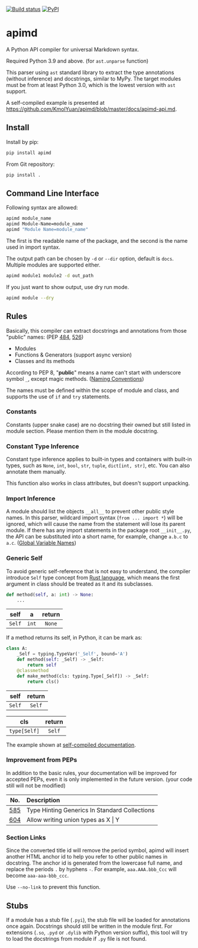 [![Build status](https://img.shields.io/travis/KmolYuan/apimd.svg?logo=travis)](https://travis-ci.org/KmolYuan/apimd)
[![PyPI](https://img.shields.io/pypi/v/apimd.svg)](https://pypi.org/project/apimd/)

# apimd

A Python API compiler for universal Markdown syntax.

Required Python 3.9 and above. (for `ast.unparse` function)

This parser using `ast` standard library to extract the type annotations (without inference) and docstrings, similar to MyPy.
The target modules must be from at least Python 3.0, which is the lowest version with `ast` support.

A self-compiled example is presented at <https://github.com/KmolYuan/apimd/blob/master/docs/apimd-api.md>.

## Install

Install by pip:

```bash
pip install apimd
```

From Git repository:

```bash
pip install .
```

## Command Line Interface

Following syntax are allowed:

```bash
apimd module_name
apimd Module-Name=module_name
apimd "Module Name=module_name"
```

The first is the readable name of the package,
and the second is the name used in import syntax.

The output path can be chosen by `-d` or `--dir` option, default is `docs`.
Multiple modules are supported either.

```bash
apimd module1 module2 -d out_path
```

If you just want to show output, use dry run mode.

```bash
apimd module --dry
```

## Rules

Basically, this compiler can extract docstrings and annotations from those "public" names:
(PEP [484], [526])

+ Modules
+ Functions & Generators (support async version)
+ Classes and its methods

According to PEP 8, "**public**" means a name can't start with underscore symbol `_`,
except magic methods. ([Naming Conventions])

The names must be defined within the scope of module and class,
and supports the use of `if` and `try` statements.

### Constants

Constants (upper snake case) are no docstring their owned but still listed in module section.
Please mention them in the module docstring.

### Constant Type Inference

Constant type inference applies to built-in types and containers with built-in types,
such as `None`, `int`, `bool`, `str`, `tuple`, `dict[int, str]`, etc.
You can also annotate them manually.

This function also works in class attributes, but doesn't support unpacking.

### Import Inference

A module should list the objects `__all__` to prevent other public style names.
In this parser, wildcard import syntax (`from ... import *`) will be ignored,
which will cause the name from the statement will lose its parent module.
If there has any import statements in the package root `__init__.py`,
the API can be substituted into a short name, for example, change `a.b.c` to `a.c`.
([Global Variable Names])

### Generic Self

To avoid generic self-reference that is not easy to understand,
the compiler introduce `Self` type concept from [Rust language],
which means the first argument in class should be treated as it and its subclasses.

```python
def method(self, a: int) -> None:
    ...
```

| self | a | return |
|:----:|:---:|:----:|
| `Self` | `int` | `None` |

If a method returns its self, in Python, it can be mark as:

```python
class A:
    _Self = typing.TypeVar('_Self', bound='A')
    def method(self: _Self) -> _Self:
        return self
    @classmethod
    def make_method(cls: typing.Type[_Self]) -> _Self:
        return cls()
```

| self | return |
|:----:|:------:|
| `Self` | `Self` |

| cls | return |
|:----:|:------:|
| `type[Self]` | `Self` |

The example shown at [self-compiled documentation](./docs/apimd-api.md#apimd-parser-parser-new).

### Improvement from PEPs

In addition to the basic rules, your documentation will be improved for accepted PEPs,
even it is only implemented in the future version.
(your code still will not be modified)

| No. | Description |
|:---:|:------------|
| [585] | Type Hinting Generics In Standard Collections |
| [604] | Allow writing union types as X &#124; Y |

### Section Links

Since the converted title id will remove the period symbol,
apimd will insert another HTML anchor id to help you refer to other public names in docstring.
The anchor id is generated from the lowercase full name,
and replace the periods `.` by hyphens `-`.
For example, `aaa.AAA.bbb_Ccc` will become `aaa-aaa-bbb_ccc`.

Use `--no-link` to prevent this function.

## Stubs

If a module has a stub file (`.pyi`), the stub file will be loaded for annotations once again.
Docstrings should still be written in the module first.
For extensions (`.so`, `.pyd` or `.dylib` with Python version suffix), this tool will try to load the docstrings from module
if `.py` file is not found.

[Naming Conventions]: https://www.python.org/dev/peps/pep-0008/#naming-conventions
[Global Variable Names]: https://www.python.org/dev/peps/pep-0008/#global-variable-names
[484]: https://www.python.org/dev/peps/pep-0484/
[526]: https://www.python.org/dev/peps/pep-0526/
[585]: https://www.python.org/dev/peps/pep-0585/
[604]: https://www.python.org/dev/peps/pep-0585/
[Rust language]: https://www.rust-lang.org/
